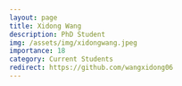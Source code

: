 ```yaml
---
layout: page
title: Xidong Wang
description: PhD Student
img: /assets/img/xidongwang.jpeg
importance: 18
category: Current Students
redirect: https://github.com/wangxidong06
---
```

